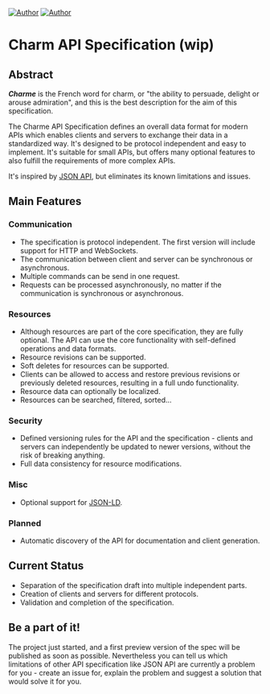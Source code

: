 [![Author](http://img.shields.io/badge/Project-@CharmeAPI-blue.svg?style=flat-square)](https://twitter.com/CharmeAPI)
[![Author](http://img.shields.io/badge/Author-@cziegenberg-blue.svg?style=flat-square)](https://twitter.com/cziegenberg)

# Charm API Specification (wip)

## Abstract
***Charme*** is the French word for charm, or "the ability to persuade, delight or arouse admiration", and this is the best description for the aim of this specification.

The Charme API Specification defines an overall data format for modern APIs which enables clients and servers to exchange their data in a standardized way. It's designed to be protocol independent and easy to implement. It's suitable for small APIs, but offers many optional features to also fulfill the requirements of more complex APIs.

It's inspired by [JSON API](http://jsonapi.org), but eliminates its known limitations and issues.

## Main Features
### Communication
- The specification is protocol independent. The first version will include support for HTTP and WebSockets.
- The communication between client and server can be synchronous or asynchronous.
- Multiple commands can be send in one request.
- Requests can be processed asynchronously, no matter if the communication is synchronous or asynchronous.

### Resources
- Although resources are part of the core specification, they are fully optional. The API can use the core functionality with self-defined operations and data formats.
- Resource revisions can be supported.
- Soft deletes for resources can be supported.
- Clients can be allowed to access and restore previous revisions or previously deleted resources, resulting in a full undo functionality.
- Resource data can optionally be localized.
- Resources can be searched, filtered, sorted...

### Security
- Defined versioning rules for the API and the specification - clients and servers can independently be updated to newer versions, without the risk of breaking anything.
- Full data consistency for resource modifications.

### Misc
- Optional support for [JSON-LD](http://json-ld.org).

### Planned
- Automatic discovery of the API for documentation and client generation.

## Current Status
- Separation of the specification draft into multiple independent parts.
- Creation of clients and servers for different protocols.
- Validation and completion of the specification.

## Be a part of it!
The project just started, and a first preview version of the spec will be published as soon as possible. Nevertheless you can tell us which limitations of other API specification like JSON API are currently a problem for you - create an issue for, explain the problem and suggest a solution that would solve it for you.
